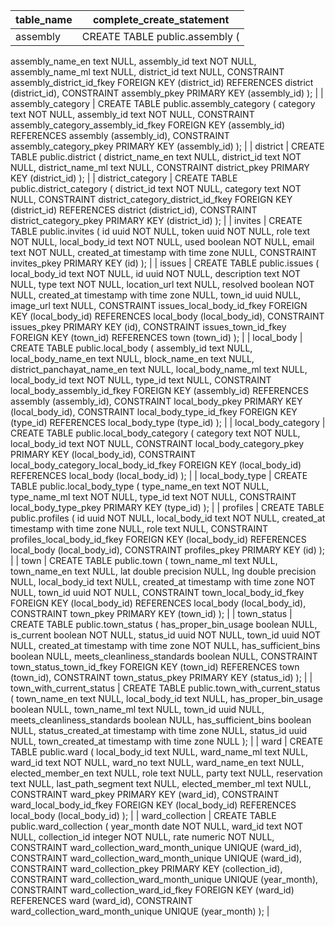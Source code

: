 | table_name               | complete_create_statement                                                                                                                                                                                                                                                                                                                                                                                                                                                                                                                                                                   |
| ------------------------ | ------------------------------------------------------------------------------------------------------------------------------------------------------------------------------------------------------------------------------------------------------------------------------------------------------------------------------------------------------------------------------------------------------------------------------------------------------------------------------------------------------------------------------------------------------------------------------------------- |
| assembly                 | CREATE TABLE public.assembly (
  assembly_name_en text NULL,
  assembly_id text NOT NULL,
  assembly_name_ml text NULL,
  district_id text NULL,
  CONSTRAINT assembly_district_id_fkey FOREIGN KEY (district_id) REFERENCES district (district_id),
  CONSTRAINT assembly_pkey PRIMARY KEY (assembly_id)
);                                                                                                                                                                                                                                                                                |
| assembly_category        | CREATE TABLE public.assembly_category (
  category text NOT NULL,
  assembly_id text NOT NULL,
  CONSTRAINT assembly_category_assembly_id_fkey FOREIGN KEY (assembly_id) REFERENCES assembly (assembly_id),
  CONSTRAINT assembly_category_pkey PRIMARY KEY (assembly_id)
);                                                                                                                                                                                                                                                                                                                |
| district                 | CREATE TABLE public.district (
  district_name_en text NULL,
  district_id text NOT NULL,
  district_name_ml text NULL,
  CONSTRAINT district_pkey PRIMARY KEY (district_id)
);                                                                                                                                                                                                                                                                                                                                                                                                             |
| district_category        | CREATE TABLE public.district_category (
  district_id text NOT NULL,
  category text NOT NULL,
  CONSTRAINT district_category_district_id_fkey FOREIGN KEY (district_id) REFERENCES district (district_id),
  CONSTRAINT district_category_pkey PRIMARY KEY (district_id)
);                                                                                                                                                                                                                                                                                                                |
| invites                  | CREATE TABLE public.invites (
  id uuid NOT NULL,
  token uuid NOT NULL,
  role text NOT NULL,
  local_body_id text NOT NULL,
  used boolean NOT NULL,
  email text NOT NULL,
  created_at timestamp with time zone NULL,
  CONSTRAINT invites_pkey PRIMARY KEY (id)
);                                                                                                                                                                                                                                                                                                                     |
| issues                   | CREATE TABLE public.issues (
  local_body_id text NOT NULL,
  id uuid NOT NULL,
  description text NOT NULL,
  type text NOT NULL,
  location_url text NULL,
  resolved boolean NOT NULL,
  created_at timestamp with time zone NULL,
  town_id uuid NULL,
  image_url text NULL,
  CONSTRAINT issues_local_body_id_fkey FOREIGN KEY (local_body_id) REFERENCES local_body (local_body_id),
  CONSTRAINT issues_pkey PRIMARY KEY (id),
  CONSTRAINT issues_town_id_fkey FOREIGN KEY (town_id) REFERENCES town (town_id)
);                                                                  |
| local_body               | CREATE TABLE public.local_body (
  assembly_id text NULL,
  local_body_name_en text NULL,
  block_name_en text NULL,
  district_panchayat_name_en text NULL,
  local_body_name_ml text NULL,
  local_body_id text NOT NULL,
  type_id text NULL,
  CONSTRAINT local_body_assembly_id_fkey FOREIGN KEY (assembly_id) REFERENCES assembly (assembly_id),
  CONSTRAINT local_body_pkey PRIMARY KEY (local_body_id),
  CONSTRAINT local_body_type_id_fkey FOREIGN KEY (type_id) REFERENCES local_body_type (type_id)
);                                                                         |
| local_body_category      | CREATE TABLE public.local_body_category (
  category text NOT NULL,
  local_body_id text NOT NULL,
  CONSTRAINT local_body_category_pkey PRIMARY KEY (local_body_id),
  CONSTRAINT local_body_category_local_body_id_fkey FOREIGN KEY (local_body_id) REFERENCES local_body (local_body_id)
);                                                                                                                                                                                                                                                                                              |
| local_body_type          | CREATE TABLE public.local_body_type (
  type_name_en text NOT NULL,
  type_name_ml text NOT NULL,
  type_id text NOT NULL,
  CONSTRAINT local_body_type_pkey PRIMARY KEY (type_id)
);                                                                                                                                                                                                                                                                                                                                                                                                       |
| profiles                 | CREATE TABLE public.profiles (
  id uuid NOT NULL,
  local_body_id text NOT NULL,
  created_at timestamp with time zone NULL,
  role text NULL,
  CONSTRAINT profiles_local_body_id_fkey FOREIGN KEY (local_body_id) REFERENCES local_body (local_body_id),
  CONSTRAINT profiles_pkey PRIMARY KEY (id)
);                                                                                                                                                                                                                                                                                  |
| town                     | CREATE TABLE public.town (
  town_name_ml text NULL,
  town_name_en text NULL,
  lat double precision NULL,
  lng double precision NULL,
  local_body_id text NULL,
  created_at timestamp with time zone NOT NULL,
  town_id uuid NOT NULL,
  CONSTRAINT town_local_body_id_fkey FOREIGN KEY (local_body_id) REFERENCES local_body (local_body_id),
  CONSTRAINT town_pkey PRIMARY KEY (town_id)
);                                                                                                                                                                                        |
| town_status              | CREATE TABLE public.town_status (
  has_proper_bin_usage boolean NULL,
  is_current boolean NOT NULL,
  status_id uuid NOT NULL,
  town_id uuid NOT NULL,
  created_at timestamp with time zone NOT NULL,
  has_sufficient_bins boolean NULL,
  meets_cleanliness_standards boolean NULL,
  CONSTRAINT town_status_town_id_fkey FOREIGN KEY (town_id) REFERENCES town (town_id),
  CONSTRAINT town_status_pkey PRIMARY KEY (status_id)
);                                                                                                                                                   |
| town_with_current_status | CREATE TABLE public.town_with_current_status (
  town_name_en text NULL,
  local_body_id text NULL,
  has_proper_bin_usage boolean NULL,
  town_name_ml text NULL,
  town_id uuid NULL,
  meets_cleanliness_standards boolean NULL,
  has_sufficient_bins boolean NULL,
  status_created_at timestamp with time zone NULL,
  status_id uuid NULL,
  town_created_at timestamp with time zone NULL
);                                                                                                                                                                                        |
| ward                     | CREATE TABLE public.ward (
  local_body_id text NULL,
  ward_name_ml text NULL,
  ward_id text NOT NULL,
  ward_no text NULL,
  ward_name_en text NULL,
  elected_member_en text NULL,
  role text NULL,
  party text NULL,
  reservation text NULL,
  last_path_segment text NULL,
  elected_member_ml text NULL,
  CONSTRAINT ward_pkey PRIMARY KEY (ward_id),
  CONSTRAINT ward_local_body_id_fkey FOREIGN KEY (local_body_id) REFERENCES local_body (local_body_id)
);                                                                                                                  |
| ward_collection          | CREATE TABLE public.ward_collection (
  year_month date NOT NULL,
  ward_id text NOT NULL,
  collection_id integer NOT NULL,
  rate numeric NOT NULL,
  CONSTRAINT ward_collection_ward_month_unique UNIQUE (ward_id),
  CONSTRAINT ward_collection_ward_month_unique UNIQUE (ward_id),
  CONSTRAINT ward_collection_pkey PRIMARY KEY (collection_id),
  CONSTRAINT ward_collection_ward_month_unique UNIQUE (year_month),
  CONSTRAINT ward_collection_ward_id_fkey FOREIGN KEY (ward_id) REFERENCES ward (ward_id),
  CONSTRAINT ward_collection_ward_month_unique UNIQUE (year_month)
); |